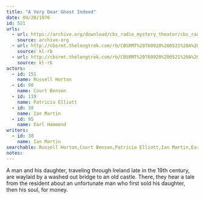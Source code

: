 ```yaml
---
title: "A Very Dear Ghost Indeed"
date: 09/20/1976
id: 521
urls: 
  - url: https://archive.org/download/cbs_radio_mystery_theater/cbs_radio_mystery_theater-0501-0550.zip/cbs_radio_mystery_theater-0501-0550%2Fcbsrmt_0521_a_very_dear_ghost_indeed.mp3
    source: archive-org
  - url: http://cbsrmt.thelongtrek.com/rb/CBSRMT%20760920%200521%20A%20Very%20Dear%20Ghost%20Indeed_wuwm%201st%2020%20secs%20missing.mp3
    source: kl-rb
  - url: http://cbsrmt.thelongtrek.com/rb/CBSRMT%20760920%200521%20A%20Very%20Dear%20Ghost%20Indeed_wbbm_rb.mp3
    source: kl-rb
actors:  
  - id: 151
    name: Russell Horton  
  - id: 90
    name: Court Benson  
  - id: 119
    name: Patricia Elliott  
  - id: 38
    name: Ian Martin  
  - id: 95
    name: Earl Hammond
writers:  
  - id: 38
    name: Ian Martin
searchable: Russell Horton,Court Benson,Patricia Elliott,Ian Martin,Earl Hammond Ian Martin
notes:  
---
```

A man and his daughter, traveling through Ireland late in the 19th century, are waylaid by a washed out bridge to an old castle. There, they hear a tale from the resident about an unfortunate man who first sold his daughter, then his soul, for money.